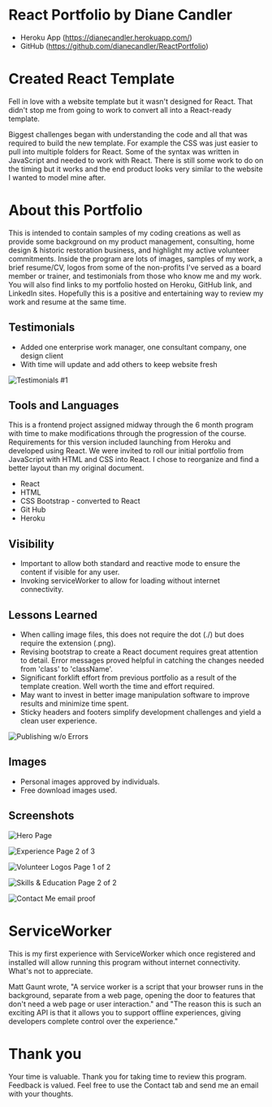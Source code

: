 # React Portfolio by Diane Candler

* Heroku App (https://dianecandler.herokuapp.com/)
* GitHub (https://github.com/dianecandler/ReactPortfolio)


# Created React Template
Fell in love with a website template but it wasn't designed for React. That didn't stop me from going to work to convert all into a React-ready template.

Biggest challenges began with understanding the code and all that was required to build the new template. For example the CSS was just easier to pull into multiple folders for React. Some of the syntax was written in JavaScript and needed to work with React. There is still some work to do on the timing but it works and the end product looks very similar to the website I wanted to model mine after.

# About this Portfolio
This is intended to contain samples of my coding creations as well as provide some background on my product management, consulting, home design & historic restoration business, and highlight my active volunteer commitments.  Inside the program are lots of images, samples of my work, a brief resume/CV, logos from some of the non-profits I've served as a board member or trainer, and testimonials from those who know me and my work.  You will also find links to my portfolio hosted on Heroku, GitHub link, and LinkedIn sites.  Hopefully this is a positive and entertaining way to review my work and resume at the same time.

## Testimonials
* Added one enterprise work manager, one consultant company, one design client
* With time will update and add others to keep website fresh

![Testimonials #1](/public/img/ravi.png)

##  Tools and Languages
This is a frontend project assigned midway through the 6 month program with time to make modifications through the progression of the course.  Requirements for this version included launching from Heroku and developed using React.  We were invited to roll our initial portfolio from JavaScript with HTML and CSS into React.  I chose to reorganize and find a better layout than my original document.
* React
* HTML
* CSS Bootstrap - converted to React
* Git Hub 
* Heroku

## Visibility
* Important to allow both standard and reactive mode to ensure the content if visible for any user.
* Invoking serviceWorker to allow for loading without internet connectivity.

## Lessons Learned
* When calling image files, this does not require the dot (./) but does require the extension (.png).
* Revising bootstrap to create a React document requires great attention to detail.  Error messages proved helpful in catching the changes needed from 'class' to 'className'.
* Significant forklift effort from previous portfolio as a result of the template creation.  Well worth the time and effort required.
* May want to invest in better image manipulation software to improve results and minimize time spent.
* Sticky headers and footers simplify development challenges and yield a clean user experience.

![Publishing w/o Errors](/public/img/noerrors.png)

## Images
* Personal images approved by individuals.
* Free download images used.

## Screenshots
![Hero Page](/public/img/hero.png)

![Experience Page 2 of 3](/public/img/experience.png)

![Volunteer Logos Page 1 of 2](/public/img/volunteerlogos.png)

![Skills & Education Page 2 of 2](/public/img/skillsedu.png)

![Contact Me email proof](/public/img/ctcemail.png)


# ServiceWorker
This is my first experience with ServiceWorker which once registered and installed will allow running this program without internet connectivity.  What's not to appreciate. 

Matt Gaunt wrote, "A service worker is a script that your browser runs in the background, separate from a web page, opening the door to features that don't need a web page or user interaction." and "The reason this is such an exciting API is that it allows you to support offline experiences, giving developers complete control over the experience."

# Thank you
Your time is valuable.  Thank you for taking time to review this program.  Feedback is valued.  Feel free to use the Contact tab and send me an email with your thoughts.

